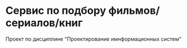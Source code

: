 # Сервис по подбору фильмов/сериалов/книг 
Проект по дисциплине "Проектирование имнформационных систем"
